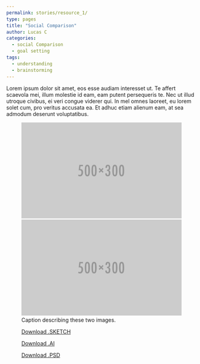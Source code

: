 ```yaml
---
permalink: stories/resource_1/
type: pages
title: "Social Comparison"
author: Lucas C
categories:
  - social Comparison
  - goal setting
tags:
  - understanding
  - brainstorming
---
```

Lorem ipsum dolor sit amet, eos esse audiam interesset ut. Te affert scaevola mei, illum molestie id eam, eam putent persequeris te. Nec ut illud utroque civibus, ei veri congue viderer qui. In mel omnes laoreet, eu lorem solet cum, pro veritus accusata ea. Et adhuc etiam alienum eam, at sea admodum deserunt voluptatibus.

<figure class="half">
    <a href="/assets/images/500x300.png"><img src="/assets/images/500x300.png"></a>
    <a href="/assets/images/500x300.png"><img src="/assets/images/500x300.png"></a>
    <figcaption>Caption describing these two images.</figcaption>
</figure>

<figure class= "third">
<a href="#" class="btn btn--success btn--primary">Download .SKETCH</a>

<a href="#" class="btn btn--success btn--primary">Download .AI</a>

<a href="#" class="btn btn--success btn--primary">Download .PSD</a>
</figure>
